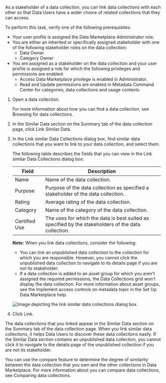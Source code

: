 As a stakeholder of a data collection, you can link data collections with each other so that Data Users have a wider choice of related collections that they can access.

To perform this task, verify one of the following prerequisites:

* Your user profile is assigned the Data Marketplace Administrator role.
* You are either an inherited or specifically assigned stakeholder with one of the following stakeholder roles on the data collection:
  - Data Owner
  - Category Owner
* You are assigned as a stakeholder on the data collection and your user profile is assigned a role for which the following privileges and permissions are enabled:
  - Access Data Marketplace privilege is enabled in Administrator.
  - Read and Update permissions are enabled in Metadata Command Center for categories, data collections and usage contexts.

1. Open a data collection. 

   For more information about how you can find a data collection, see Browsing for data collections.

2. In the Similar Data section on the Summary tab of the data collection page, click Link Similar Data.

3. In the Link similar Data Collections dialog box, find similar data collections that you want to link to your data collection, and select them.

   The following table describes the fields that you can view in the Link similar Data Collections dialog box:

   | Field | Description |
   |-------|-------------|
   | Name | Name of the data collection. |
   | Purpose | Purpose of the data collection as specified a stakeholder of the data collection. |
   | Rating | Average rating of the data collection. |
   | Category | Name of the category of the data collection. |
   | Certified Use | The uses for which the data is best suited as specified by the stakeholders of the data collection. |

   **Note:** When you link data collections, consider the following:
   - You can link an unpublished data collection to the collection for which you are responsible. However, you cannot click the unpublished data collection to navigate to its details page if you are not its stakeholder.
   - If a data collection is added to an asset group for which you aren't assigned the required permissions, the Data Collections grid won't display the data collection. For more information about asset groups, see the Implement access controls on metadata topic in the Set Up Data Marketplace help.

   ![Image depicting the link similar data collections dialog box.](../bb-working-with-data-collections/images/GUID-2740A5F9-51C1-4637-B051-95A4A2BD2AD2-low.png)

4. Click Link.

The data collections that you linked appear in the Similar Data section on the Summary tab of the data collection page. When you link similar data collections, it helps Data Users to discover these data collections easily. If the Similar Data section contains an unpublished data collection, you cannot click it to navigate to the details page of the unpublished collection if you are not its stakeholder.

You can use the compare feature to determine the degree of similarity between the data collection that you own and the other collections in Data Marketplace. For more information about you can compare data collections, see Comparing data collections.
